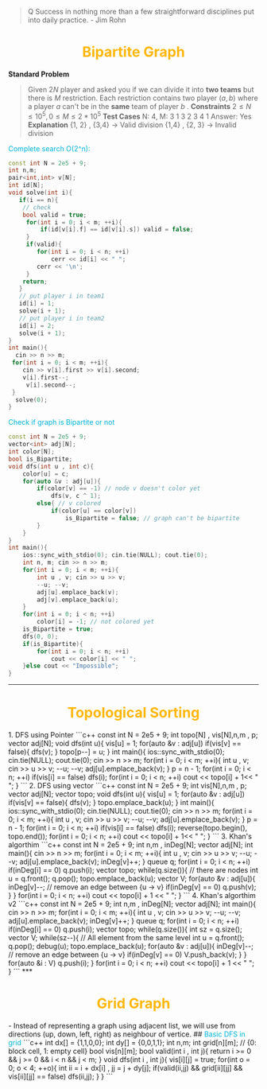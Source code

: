 > Q Success in nothing more than a few straightforward disciplines put into daily practice.
> \- Jim Rohn
<h1 style="text-align:center;"><font color="#ffb703" > Bipartite Graph </font> </h1>

**Standard Problem**
>Given $2 N$ player and asked you if we can divide it into **two  teams**  but there is $M$ restriction.
Each restriction contains two player $(a,b)$ where a player $a$ can't be in the **same** team of player $b$ .
**Constraints**
$2 \leq N \leq 10^5, 0 \leq M \leq 2 * 10^5$
**Test Cases**
N: 4, M: 3
1 3
2 3
4 1
Answer: Yes
**Explanation**
{1, 2} ,  {3,4} -> Valid division
{1,4} , {2, 3} -> Invalid division

<font color = "#00b4d8">Complete search O(2^n):</font>
```c++
const int N = 2e5 + 9;
int n,m;
pair<int,int> v[N];
int id[N];
void solve(int i){
   if(i == n){
    // check
    bool valid = true;
     for(int i = 0; i < m; ++i){
         if(id[v[i].f] == id[v[i].s]) valid = false;
     }
     if(valid){
        for(int i = 0; i < n; ++i)
            cerr << id[i] << " ";
        cerr << '\n';
     }
    return;
   }
   // put player i in team1
   id[i] = 1;
   solve(i + 1);
   // put player i in team2
   id[i] = 2;
   solve(i + 1);
}
int main(){
  cin >> n >> m;
 for(int i = 0; i < m; ++i){
    cin >> v[i].first >> v[i].second;
    v[i].first--;
     v[i].second--;
 }
  solve(0);
}
```
<font color = "#00b4d8">Check if graph is Bipartite or not</font>
```c++
const int N = 2e5 + 9;
vector<int> adj[N];
int color[N];
bool is_Bipartite;
void dfs(int u , int c){
    color[u] = c;
    for(auto &v : adj[u]){
        if(color[v] == -1) // node v doesn't color yet
            dfs(v, c ^ 1);
        else{ // v colored
            if(color[u] == color[v])
                is_Bipartite = false; // graph can't be bipartite
        }
    }
}
int main(){
    ios::sync_with_stdio(0); cin.tie(NULL); cout.tie(0);
    int n, m; cin >> n >> m;
    for(int i = 0; i < m; ++i){
        int u , v; cin >> u >> v;
        --u; --v;
        adj[u].emplace_back(v);
        adj[v].emplace_back(u);
    }
    for(int i = 0; i < n; ++i)
        color[i] = -1; // not colored yet
    is_Bipartite = true;
    dfs(0, 0);
    if(is_Bipartite){
        for(int i = 0; i < n; ++i)
            cout << color[i] << " ";
    }else cout << "Impossible";
}
```
***
<h1 style="text-align:center;"><font color="#ffb703" > Topological Sorting </font> </h1>
1. DFS using Pointer
```c++
const int N = 2e5 + 9;
int topo[N] , vis[N],n,m , p;
vector<int> adj[N];
void dfs(int u){
    vis[u] = 1;
    for(auto &v : adj[u]) if(vis[v] == false){
        dfs(v);
    }
    topo[p--] = u;
}
int main(){
    ios::sync_with_stdio(0); cin.tie(NULL); cout.tie(0);
    cin >> n >> m;
    for(int i = 0; i < m; ++i){
        int u , v; cin >> u >> v;
        --u; --v;
        adj[u].emplace_back(v);
    }
    p = n - 1;
    for(int i = 0; i < n; ++i) if(vis[i] == false)
        dfs(i);
    for(int i = 0; i < n; ++i) cout << topo[i] + 1<< " ";
}
```
2. DFS using vector
```c++
const int N = 2e5 + 9;
int vis[N],n,m , p;
vector<int> adj[N];
vector<int> topo;
void dfs(int u){
    vis[u] = 1;
    for(auto &v : adj[u]) if(vis[v] == false){
        dfs(v);
    }
    topo.emplace_back(u);
}
int main(){
    ios::sync_with_stdio(0); cin.tie(NULL); cout.tie(0);
    cin >> n >> m;
    for(int i = 0; i < m; ++i){
        int u , v; cin >> u >> v;
        --u; --v;
        adj[u].emplace_back(v);
    }
    p = n - 1;
    for(int i = 0; i < n; ++i) if(vis[i] == false)
        dfs(i);
    reverse(topo.begin(), topo.end());
    for(int i = 0; i < n; ++i) cout << topo[i] + 1<< " ";
}
```
3. Khan's algorthim
```c++
const int N = 2e5 + 9;
int n,m , inDeg[N];
vector<int> adj[N];
int main(){
    cin >> n >> m;
    for(int i = 0; i < m; ++i){
        int u , v; cin >> u >> v;
        --u; --v;
        adj[u].emplace_back(v);
        inDeg[v]++;
    }
    queue<int> q;
    for(int i = 0; i < n; ++i) if(inDeg[i] == 0)
        q.push(i);
    vector<int> topo;
    while(q.size()){
        // there are nodes
        int u = q.front(); q.pop();
        topo.emplace_back(u);
        vector<int> V;
        for(auto &v : adj[u]){
            inDeg[v]--; // remove an edge between {u -> v}
            if(inDeg[v] == 0) q.push(v);
        }
    }
    for(int i = 0; i < n; ++i) cout << topo[i] + 1 << " ";
}
```
4. Khan's algorthim v2
```c++
const int N = 2e5 + 9;
int n,m , inDeg[N];
vector<int> adj[N];
int main(){
    cin >> n >> m;
    for(int i = 0; i < m; ++i){
        int u , v; cin >> u >> v;
        --u; --v;
        adj[u].emplace_back(v);
        inDeg[v]++;
    }
    queue<int> q;
    for(int i = 0; i < n; ++i) if(inDeg[i] == 0)
        q.push(i);
    vector<int> topo;
    while(q.size()){
        int sz = q.size();
        vector<int> V;
        while(sz--){
            // All element from the same level
            int u = q.front(); q.pop();
            debug(u);
            topo.emplace_back(u);
            for(auto &v : adj[u]){
                inDeg[v]--; // remove an edge between {u -> v}
                if(inDeg[v] == 0) V.push_back(v);
            }
        } 
        for(auto &i : V) q.push(i);       
    }
    for(int i = 0; i < n; ++i) cout << topo[i] + 1 << " ";
}
```
***
<h1 style="text-align:center;"><font color="#ffb703" > Grid Graph </font> </h1>
- Instead of representing a graph using adjacent list, we will use from directions (up, down, left, right) as neighbour of vertice.
  ## <font color = "#00b4d8">Basic DFS in grid</font>
```c++
int dx[] = {1,1,0,0};
int dy[] = {0,0,1,1};
int n,m;
int grid[n][m]; // {0: block cell, 1: empty cell}
bool vis[n][m];
bool valid(int i , int j){ return i >= 0 && j >= 0 && i < n && j < m; }
void dfs(int i , int j){
	vis[i][j] = true;
    for(int o = 0; o < 4; ++o){
	    int ii = i + dx[i] , jj = j + dy[j];
	    if(valid(ii,jj) && grid[ii][jj] && vis[ii][jj] == false) dfs(ii,jj);
    }
}
```